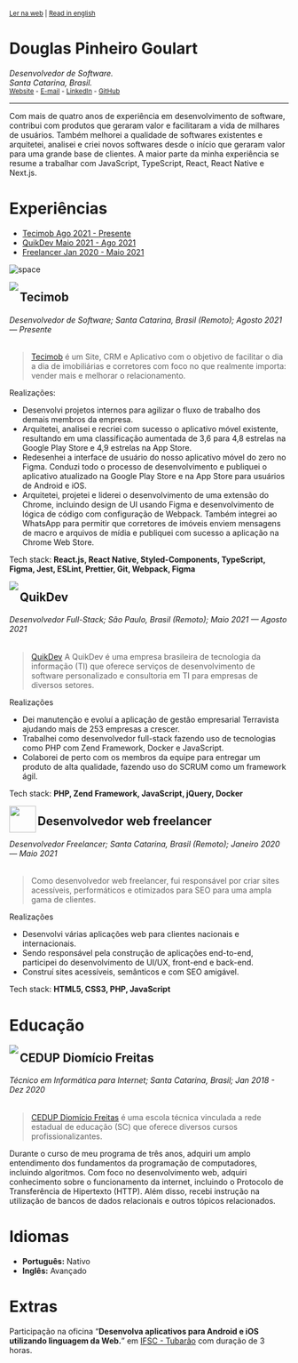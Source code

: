 <sup>

[Ler na web](https://github.com/doougui/resume/blob/master/PT-BR.md) | [Read in english](https://github.com/doougui/resume/blob/master/EN-US.md)

</sup>

# Douglas Pinheiro Goulart

_Desenvolvedor de Software._  
_Santa Catarina, Brasil._  
<sub>[Website](https://douglasgoulart.com/) - [E-mail](douglaspigoulart@gmail.com) - [LinkedIn](https://linkedin.com/in/douglaspigoulart/) - [GitHub](https://github.com/doougui)</sub>

---

Com mais de quatro anos de experiência em desenvolvimento de software, contribui com produtos que geraram valor e facilitaram a vida de milhares de usuários. Também melhorei a qualidade de softwares existentes e arquitetei, analisei e criei novos softwares desde o início que geraram valor para uma grande base de clientes.
A maior parte da minha experiência se resume a trabalhar com JavaScript, TypeScript, React, React Native e Next.js.

# Experiências

- [Tecimob Ago 2021 - Presente](#tecimob)
- [QuikDev Maio 2021 - Ago 2021](#quikdev)
- [Freelancer Jan 2020 - Maio 2021](#desenvolvedor-web-freelancer)

![space](https://user-images.githubusercontent.com/3277185/99425971-50e77c80-28e2-11eb-8a59-890fcc2749e6.png)

<img src="https://user-images.githubusercontent.com/44846329/232336807-b81fe5e3-b5b5-4b31-96c2-fe634507630e.png" align="left" />

## Tecimob

###### Desenvolvedor de Software; Santa Catarina, Brasil (Remoto); Agosto 2021 — Presente

> [Tecimob](https://tecimob.com.br/) é um Site, CRM e Aplicativo com o objetivo de facilitar o dia a dia de imobiliárias e corretores com foco no que realmente importa: vender mais e melhorar o relacionamento.

Realizações:

- Desenvolvi projetos internos para agilizar o fluxo de trabalho dos demais membros da empresa.
- Arquitetei, analisei e recriei com sucesso o aplicativo móvel existente, resultando em uma classificação aumentada de 3,6 para 4,8 estrelas na Google Play Store e 4,9 estrelas na App Store.
- Redesenhei a interface de usuário do nosso aplicativo móvel do zero no Figma. Conduzi todo o processo de desenvolvimento e publiquei o aplicativo atualizado na Google Play Store e na App Store para usuários de Android e iOS.
- Arquitetei, projetei e liderei o desenvolvimento de uma extensão do Chrome, incluindo design de UI usando Figma e desenvolvimento de lógica de código com configuração de Webpack. Também integrei ao WhatsApp para permitir que corretores de imóveis enviem mensagens de macro e arquivos de mídia e publiquei com sucesso a aplicação na Chrome Web Store.

Tech stack: **React.js, React Native, Styled-Components, TypeScript, Figma, Jest, ESLint, Prettier, Git, Webpack, Figma**

<img src="https://user-images.githubusercontent.com/44846329/232336837-1863a906-1e7b-4a10-9b6a-b7e3aff81623.png" align="left" />

## QuikDev

###### Desenvolvedor Full-Stack; São Paulo, Brasil (Remoto); Maio 2021 — Agosto 2021

> [QuikDev](https://quikdev.com.br/) A QuikDev é uma empresa brasileira de tecnologia da informação (TI) que oferece serviços de desenvolvimento de software personalizado e consultoria em TI para empresas de diversos setores.

Realizações

- Dei manutenção e evoluí a aplicação de gestão empresarial Terravista ajudando mais de 253 empresas a crescer.
- Trabalhei como desenvolvedor full-stack fazendo uso de tecnologias como PHP com Zend Framework, Docker e JavaScript.
- Colaborei de perto com os membros da equipe para entregar um produto de alta qualidade, fazendo uso do SCRUM como um framework ágil.

Tech stack: **PHP, Zend Framework, JavaScript, jQuery, Docker**

<img src="https://douglasgoulart.com/img/icon-192.png" width="48" align="left" />

## Desenvolvedor web freelancer

###### Desenvolvedor Freelancer; Santa Catarina, Brasil (Remoto); Janeiro 2020 — Maio 2021

> Como desenvolvedor web freelancer, fui responsável por criar sites acessíveis, performáticos e otimizados para SEO para uma ampla gama de clientes.

Realizações

- Desenvolvi várias aplicações web para clientes nacionais e internacionais.
- Sendo responsável pela construção de aplicações end-to-end, participei do desenvolvimento de UI/UX, front-end e back-end.
- Construí sites acessíveis, semânticos e com SEO amigável.

Tech stack: **HTML5, CSS3, PHP, JavaScript**

# Educação

<img src="https://user-images.githubusercontent.com/44846329/232353960-119b79b5-bb3c-480f-95e7-85a0c00fd95d.png" align="left" />

## CEDUP Diomício Freitas

###### Técnico em Informática para Internet; Santa Catarina, Brasil; Jan 2018 - Dez 2020

> [CEDUP Diomício Freitas](https://ceduptubarao.com.br/) é uma escola técnica vinculada a rede estadual de educação (SC) que oferece diversos cursos profissionalizantes.

Durante o curso de meu programa de três anos, adquiri um amplo entendimento dos fundamentos da programação de computadores, incluindo algoritmos. Com foco no desenvolvimento web, adquiri conhecimento sobre o funcionamento da internet, incluindo o Protocolo de Transferência de Hipertexto (HTTP). Além disso, recebi instrução na utilização de bancos de dados relacionais e outros tópicos relacionados.

# Idiomas

- **Português:** Nativo
- **Inglês:** Avançado

# Extras

Participação na oficina “**Desenvolva aplicativos para Android e iOS utilizando linguagem da Web.**” em [IFSC - Tubarão](https://www.ifsc.edu.br/web/campus-tubarao) com duração de 3 horas.
